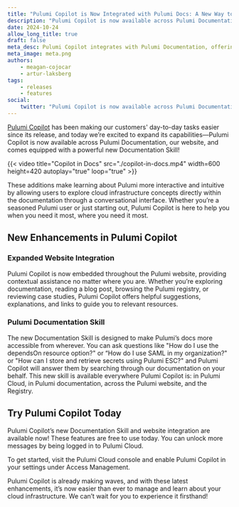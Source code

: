 ```yaml
---
title: "Pulumi Copilot is Now Integrated with Pulumi Docs: A New Way to Learn and Explore"
description: "Pulumi Copilot is now available across Pulumi Documentation, equipped with a new Documentation Skill, making learning Pulumi more interactive and intuitive."
date: 2024-10-24
allow_long_title: true
draft: false
meta_desc: Pulumi Copilot integrates with Pulumi Documentation, offering a conversational interface to make learning cloud infrastructure easier and more intuitive.
meta_image: meta.png
authors:
    - meagan-cojocar
    - artur-laksberg
tags:
    - releases
    - features
social:
    twitter: "Pulumi Copilot is now available across Pulumi Documentation, our website, and comes equipped with a powerful new Documentation Skill! Learn more by reading our blog:"
---
```


[Pulumi Copilot](/docs/pulumi-cloud/copilot/) has been making our customers' day-to-day tasks easier since its release, and today we’re excited to expand its capabilities—Pulumi Copilot is now available across Pulumi Documentation, our website, and comes equipped with a powerful new Documentation Skill!

<!--more-->
{{< video title="Copilot in Docs" src="./copilot-in-docs.mp4" width=600 height=420 autoplay="true" loop="true" >}}

These additions make learning about Pulumi more interactive and intuitive by allowing users to explore cloud infrastructure concepts directly within the documentation through a conversational interface. Whether you’re a seasoned Pulumi user or just starting out, Pulumi Copilot is here to help you when you need it most, where you need it most.

## New Enhancements in Pulumi Copilot

### Expanded Website Integration

Pulumi Copilot is now embedded throughout the Pulumi website, providing contextual assistance no matter where you are. Whether you’re exploring documentation, reading a blog post, browsing the Pulumi registry, or reviewing case studies, Pulumi Copilot offers helpful suggestions, explanations, and links to guide you to relevant resources.

### Pulumi Documentation Skill

The new Documentation Skill is designed to make Pulumi’s docs more accessible from wherever. You can ask questions like "How do I use the dependsOn resource option?" or “How do I use SAML in my organization?" or "How can I store and retrieve secrets using Pulumi ESC?" and Pulumi Copilot will answer them by searching through our documentation on your behalf. This new skill is available everywhere Pulumi Copilot is: in Pulumi Cloud, in Pulumi documentation, across the Pulumi website, and the Registry.

## Try Pulumi Copilot Today

Pulumi Copilot’s new Documentation Skill and website integration are available now! These features are free to use today. You can unlock more messages by being logged in to Pulumi Cloud.

To get started, visit the Pulumi Cloud console and enable Pulumi Copilot in your settings under Access Management.

Pulumi Copilot is already making waves, and with these latest enhancements, it’s now easier than ever to manage and learn about your cloud infrastructure. We can’t wait for you to experience it firsthand!
